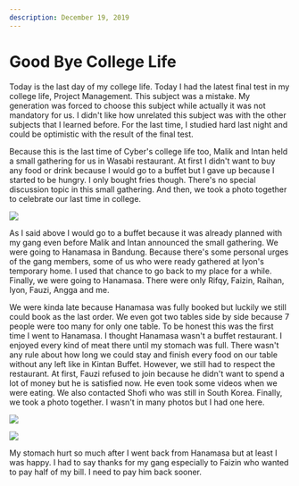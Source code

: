 ```yaml
---
description: December 19, 2019
---
```


# Good Bye College Life

Today is the last day of my college life. Today I had the latest final test in my college life, Project Management. This subject was a mistake. My generation was forced to choose this subject while actually it was not mandatory for us. I didn't like how unrelated this subject was with the other subjects that I learned before. For the last time, I studied hard last night and could be optimistic with the result of the final test.

Because this is the last time of Cyber's college life too, Malik and Intan held a small gathering for us in Wasabi restaurant. At first I didn't want to buy any food or drink because I would go to a buffet but I gave up because I started to be hungry. I only bought fries though. There's no special discussion topic in this small gathering. And then, we took a photo together to celebrate our last time in college.

![](../../.gitbook/assets/Lazzz\_200226\_0019.jpg)

As I said above I would go to a buffet because it was already planned with my gang even before Malik and Intan announced the small gathering. We were going to Hanamasa in Bandung. Because there's some personal urges of the gang members, some of us who were ready gathered at Iyon's temporary home. I used that chance to go back to my place for a while. Finally, we were going to Hanamasa. There were only Rifqy, Faizin, Raihan, Iyon, Fauzi, Angga and me.

We were kinda late because Hanamasa was fully booked but luckily we still could book as the last order. We even got two tables side by side because 7 people were too many for only one table. To be honest this was the first time I went to Hanamasa. I thought Hanamasa wasn't a buffet restaurant. I enjoyed every kind of meat there until my stomach was full. There wasn't any rule about how long we could stay and finish every food on our table without any left like in Kintan Buffet. However, we still had to respect the restaurant. At first, Fauzi refused to join because he didn't want to spend a lot of money but he is satisfied now. He even took some videos when we were eating. We also contacted Shofi who was still in South Korea. Finally, we took a photo together. I wasn't in many photos but I had one here.

![](<../../.gitbook/assets/Hanamasa, masa uas\_200226\_0062.jpg>)

![](<../../.gitbook/assets/Hanamasa, masa uas\_200226\_0051.jpg>)

My stomach hurt so much after I went back from Hanamasa but at least I was happy. I had to say thanks for my gang especially to Faizin who wanted to pay half of my bill. I need to pay him back sooner.
